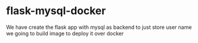 # flask-mysql-docker
We have create the flask app with mysql as backend to just store user name we going to build image to deploy it over docker
